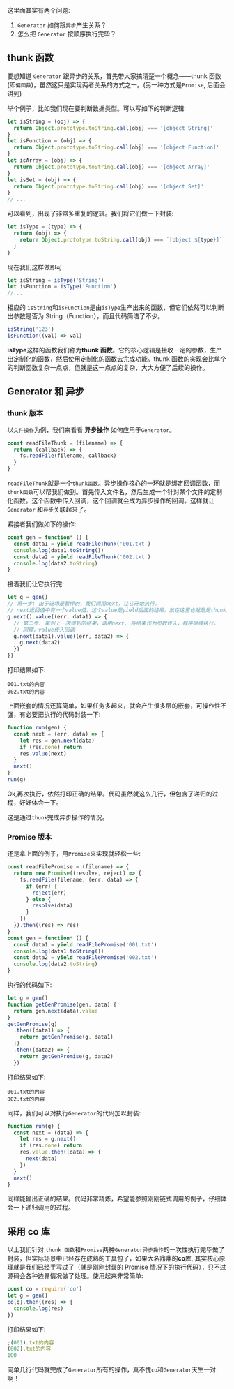 这里面其实有两个问题:

1. `Generator` 如何跟`异步`产生关系？
1. 怎么把 `Generator` 按顺序执行完毕？

## thunk 函数

要想知道 `Generator` 跟异步的关系，首先带大家搞清楚一个概念——thunk 函数(即`偏函数`)，虽然这只是实现两者关系的方式之一。(另一种方式是`Promise`, 后面会讲到)

举个例子，比如我们现在要判断数据类型。可以写如下的判断逻辑:

```javascript
let isString = (obj) => {
  return Object.prototype.toString.call(obj) === '[object String]'
}
let isFunction = (obj) => {
  return Object.prototype.toString.call(obj) === '[object Function]'
}
let isArray = (obj) => {
  return Object.prototype.toString.call(obj) === '[object Array]'
}
let isSet = (obj) => {
  return Object.prototype.toString.call(obj) === '[object Set]'
}
// ...
```

可以看到，出现了非常多重复的逻辑。我们将它们做一下封装:

```javascript
let isType = (type) => {
  return (obj) => {
    return Object.prototype.toString.call(obj) === `[object ${type}]`
  }
}
```

现在我们这样做即可:

```javascript
let isString = isType('String')
let isFunction = isType('Function')
//...
```

相应的 `isString`和`isFunction`是由`isType`生产出来的函数，但它们依然可以判断出参数是否为 String（Function），而且代码简洁了不少。

```javascript
isString('123')
isFunction((val) => val)
```

**isType**这样的函数我们称为**thunk 函数**。它的核心逻辑是接收一定的参数，生产出定制化的函数，然后使用定制化的函数去完成功能。thunk 函数的实现会比单个的判断函数复杂一点点，但就是这一点点的复杂，大大方便了后续的操作。

## Generator 和 异步

### thunk 版本

以`文件操作`为例，我们来看看 **异步操作** 如何应用于`Generator`。

```javascript
const readFileThunk = (filename) => {
  return (callback) => {
    fs.readFile(filename, callback)
  }
}
```

`readFileThunk`就是一个`thunk函数`。异步操作核心的一环就是绑定回调函数，而`thunk函数`可以帮我们做到。首先传入文件名，然后生成一个针对某个文件的定制化函数。这个函数中传入回调，这个回调就会成为异步操作的回调。这样就让 `Generator` 和`异步`关联起来了。

紧接者我们做如下的操作:

```javascript
const gen = function* () {
  const data1 = yield readFileThunk('001.txt')
  console.log(data1.toString())
  const data2 = yield readFileThunk('002.txt')
  console.log(data2.toString)
}
```

接着我们让它执行完:

```javascript
let g = gen()
// 第一步: 由于进场是暂停的，我们调用next，让它开始执行。
// next返回值中有一个value值，这个value是yield后面的结果，放在这里也就是是thunk函数生成的定制化函数，里面需要传一个回调函数作为参数
g.next().value((err, data1) => {
  // 第二步: 拿到上一次得到的结果，调用next, 将结果作为参数传入，程序继续执行。
  // 同理，value传入回调
  g.next(data1).value((err, data2) => {
    g.next(data2)
  })
})
```

打印结果如下:

```
001.txt的内容
002.txt的内容
```

上面嵌套的情况还算简单，如果任务多起来，就会产生很多层的嵌套，可操作性不强，有必要把执行的代码封装一下:

```javascript
function run(gen) {
  const next = (err, data) => {
    let res = gen.next(data)
    if (res.done) return
    res.value(next)
  }
  next()
}
run(g)
```

Ok,再次执行，依然打印正确的结果。代码虽然就这么几行，但包含了递归的过程，好好体会一下。

这是通过`thunk`完成异步操作的情况。

### Promise 版本

还是拿上面的例子，用`Promise`来实现就轻松一些:

```javascript
const readFilePromise = (filename) => {
  return new Promise((resolve, reject) => {
    fs.readFile(filename, (err, data) => {
      if (err) {
        reject(err)
      } else {
        resolve(data)
      }
    })
  }).then((res) => res)
}
const gen = function* () {
  const data1 = yield readFilePromise('001.txt')
  console.log(data1.toString())
  const data2 = yield readFilePromise('002.txt')
  console.log(data2.toString)
}
```

执行的代码如下:

```javascript
let g = gen()
function getGenPromise(gen, data) {
  return gen.next(data).value
}
getGenPromise(g)
  .then((data1) => {
    return getGenPromise(g, data1)
  })
  .then((data2) => {
    return getGenPromise(g, data2)
  })
```

打印结果如下:

```
001.txt的内容
002.txt的内容
```

同样，我们可以对执行`Generator`的代码加以封装:

```javascript
function run(g) {
  const next = (data) => {
    let res = g.next()
    if (res.done) return
    res.value.then((data) => {
      next(data)
    })
  }
  next()
}
```

同样能输出正确的结果。代码非常精炼，希望能参照刚刚链式调用的例子，仔细体会一下递归调用的过程。

## 采用 co 库

以上我们针对 `thunk 函数`和`Promise`两种`Generator异步操作`的一次性执行完毕做了封装，但实际场景中已经存在成熟的工具包了，如果大名鼎鼎的**co**库, 其实核心原理就是我们已经手写过了（就是刚刚封装的 Promise 情况下的执行代码），只不过源码会各种边界情况做了处理。使用起来非常简单:

```javascript
const co = require('co')
let g = gen()
co(g).then((res) => {
  console.log(res)
})
```

打印结果如下:

```javascript
;(001).txt的内容
(002).txt的内容
100
```

简单几行代码就完成了`Generator`所有的操作，真不愧`co`和`Generator`天生一对啊！
